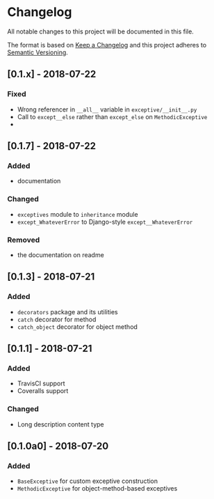 # Changelog
All notable changes to this project will be documented in this file.

The format is based on [Keep a Changelog](http://keepachangelog.com/en/1.0.0/)
and this project adheres to [Semantic Versioning](http://semver.org/spec/v2.0.0.html).

## [0.1.x] - 2018-07-22
### Fixed
 - Wrong referencer in `__all__` variable in `exceptive/__init__.py`
 - Call to `except__else` rather than `except_else` on `MethodicExceptive`
 - 

## [0.1.7] - 2018-07-22
### Added
 - documentation

### Changed
 - `exceptives` module to `inheritance` module
 - `except_WhateverError` to Django-style `except__WhateverError`

### Removed
 - the documentation on readme

## [0.1.3] - 2018-07-21
### Added
 - `decorators` package and its utilities
 - `catch` decorator for method
 - `catch_object` decorator for object method

## [0.1.1] - 2018-07-21
### Added
 - TravisCI support
 - Coveralls support

### Changed
 - Long description content type

## [0.1.0a0] - 2018-07-20
### Added
 - `BaseExceptive` for custom exceptive construction
 - `MethodicExceptive` for object-method-based exceptives
